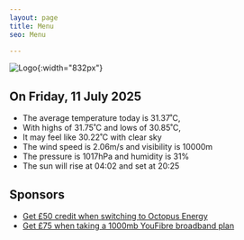 ```yaml
---
layout: page
title: Menu
seo: Menu

---
```


![Logo](/images/logo.jpg){:width="832px"}

<!-- weather_marker starts -->
## On Friday, 11 July 2025

- The average temperature today is 31.37˚C,
- With highs of 31.75˚C and lows of 30.85˚C,
- It may feel like 30.22˚C with clear sky
- The wind speed is 2.06m/s and visibility is 10000m
- The pressure is 1017hPa and humidity is 31%
- The sun will rise at 04:02 and set at 20:25

<!-- weather_marker ends -->

## Sponsors

- [Get £50 credit when switching to Octopus Energy](https://bit.ly/3oD1nnS)
- [Get £75 when taking a 1000mb YouFibre broadband plan](https://aklam.io/91zWhU?)
